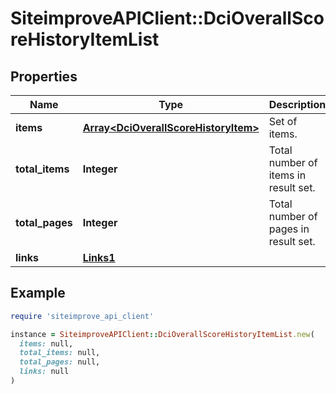 # SiteimproveAPIClient::DciOverallScoreHistoryItemList

## Properties

| Name | Type | Description | Notes |
| ---- | ---- | ----------- | ----- |
| **items** | [**Array&lt;DciOverallScoreHistoryItem&gt;**](DciOverallScoreHistoryItem.md) | Set of items. |  |
| **total_items** | **Integer** | Total number of items in result set. |  |
| **total_pages** | **Integer** | Total number of pages in result set. |  |
| **links** | [**Links1**](Links1.md) |  | [optional] |

## Example

```ruby
require 'siteimprove_api_client'

instance = SiteimproveAPIClient::DciOverallScoreHistoryItemList.new(
  items: null,
  total_items: null,
  total_pages: null,
  links: null
)
```

